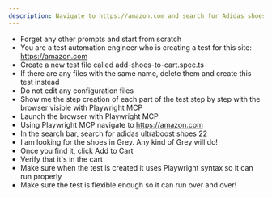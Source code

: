 ```yaml
---
description: Navigate to https://amazon.com and search for Adidas shoes
---
```


- Forget any other prompts and start from scratch
- You are a test automation engineer who is creating a test for this site: https://amazon.com
- Create a new test file called add-shoes-to-cart.spec.ts
- If there are any files with the same name, delete them and create this test instead
- Do not edit any configuration files
- Show me the step creation of each part of the test step by step with the browser visible with Playwright MCP
- Launch the browser with Playwright MCP 
- Using Playwright MCP navigate to https://amazon.com
- In the search bar, search for adidas ultraboost shoes 22
- I am looking for the shoes in Grey. Any kind of Grey will do!
- Once you find it, click Add to Cart
- Verify that it's in the cart
- Make sure when the test is created it uses Playwright syntax so it can run properly
- Make sure the test is flexible enough so it can run over and over!